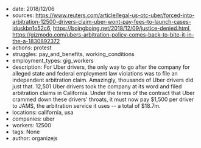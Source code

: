 - date: 2018/12/06
- sources: https://www.reuters.com/article/legal-us-otc-uber/forced-into-arbitration-12500-drivers-claim-uber-wont-pay-fees-to-launch-cases-iduskbn1o52c6, https://boingboing.net/2018/12/09/justice-denied.html, https://gizmodo.com/ubers-arbitration-policy-comes-back-to-bite-it-in-the-a-1830892372
- actions: protest
- struggles: pay_and_benefits, working_conditions
- employment_types: gig_workers
- description: For Uber drivers, the only way to go after the company for alleged state and federal employment law violations was to file an independent arbitration claim. Amazingly, thousands of Uber drivers did just that. 12,501 Uber drivers took the company at its word and filed arbitration claims in California. Under the terms of the contract that Uber crammed down these drivers' throats, it must now pay $1,500 per driver to JAMS, the arbitration service it uses -- a total of $18.7m.
- locations: california, usa
- companies: uber
- workers: 12500
- tags: None
- author: organizejs
